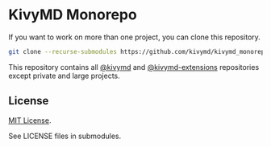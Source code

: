 # KivyMD Monorepo

If you want to work on more than one project,
you can clone this repository.

```bash
git clone --recurse-submodules https://github.com/kivymd/kivymd_monorepo.git
```

This repository contains all [@kivymd](https://github.com/kivymd) and
[@kivymd-extensions](https://github.com/kivymd-extensions) repositories except
private and large projects.

## License

[MIT License](LICENSE).

See LICENSE files in submodules.

